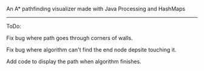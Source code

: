 An A* pathfinding visualizer made with Java Processing and HashMaps

----------------------------------------------------------------------------------

ToDo:

Fix bug where path goes through corners of walls.

Fix bug where algorithm can't find the end node depsite touching it.

Add code to display the path when algorithm finishes.
